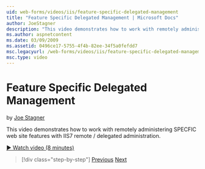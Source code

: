 ```yaml
---
uid: web-forms/videos/iis/feature-specific-delegated-management
title: "Feature Specific Delegated Management | Microsoft Docs"
author: JoeStagner
description: "This video demonstrates how to work with remotely administering SPECFIC web site features with IIS7 remote / delegated administration."
ms.author: aspnetcontent
ms.date: 03/09/2009
ms.assetid: 0496ce17-5755-4f4b-82ee-34f5a0fefdd7
msc.legacyurl: /web-forms/videos/iis/feature-specific-delegated-management
msc.type: video
---
```

Feature Specific Delegated Management
====================
by [Joe Stagner](https://github.com/JoeStagner)

This video demonstrates how to work with remotely administering SPECFIC web site features with IIS7 remote / delegated administration.

[&#9654; Watch video (8 minutes)](https://channel9.msdn.com/Blogs/ASP-NET-Site-Videos/feature-specific-delegated-management)

> [!div class="step-by-step"]
> [Previous](working-with-iis7-deligated-admin.md)
> [Next](troubleshooting-production-aspnet-apps.md)

